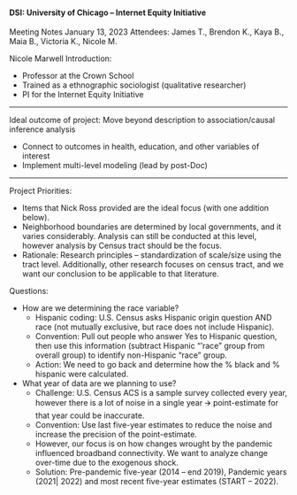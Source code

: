 #### DSI: University of Chicago – Internet Equity Initiative

Meeting Notes									        January 13, 2023
Attendees: James T., Brendon K., Kaya B., Maia B., Victoria K., Nicole M.

Nicole Marwell Introduction: 
+ Professor at the Crown School 
+ Trained as a ethnographic sociologist (qualitative researcher)
+ PI for the Internet Equity Initiative

---

Ideal outcome of project: Move beyond description to association/causal inference analysis
+ Connect to outcomes in health, education, and other variables of interest
+ Implement multi-level modeling (lead by post-Doc)

---

Project Priorities: 
+ Items that Nick Ross provided are the ideal focus (with one addition below).
+ Neighborhood boundaries are determined by local governments, and it varies considerably. Analysis can still be conducted at this level, however analysis by Census tract should be the focus. 
+ Rationale: Research principles – standardization of scale/size using the tract level. Additionally, other research focuses on census tract, and we want our conclusion to be applicable to that literature. 

Questions:
+ How are we determining the race variable? 
  + Hispanic coding: U.S. Census asks Hispanic origin question AND race (not mutually exclusive, but race does not include Hispanic).
  + Convention: Pull out people who answer Yes to Hispanic question, then use this information (subtract Hispanic “’race” group from overall group) to identify non-Hispanic “race” group. 
  + Action: We need to go back and determine how the % black and % hispanic were calculated.
+ What year of data are we planning to use? 
  + Challenge: U.S. Census ACS is a sample survey collected every year, however there is a lot of noise in a single year 🡪 point-estimate for that year could be inaccurate. 
  + Convention: Use last five-year estimates to reduce the noise and increase the precision of the point-estimate. 
  + However, our focus is on how changes wrought by the pandemic influenced broadband connectivity. We want to analyze change over-time due to the exogenous shock.
  + Solution: Pre-pandemic five-year (2014 –  end 2019), Pandemic years (2021| 2022) and most recent five-year estimates (START – 2022). 
